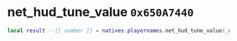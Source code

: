 # net_hud_tune_value `0x650A7440`

```lua
local result --[[ number ]] = natives.playernames.net_hud_tune_value(_unk0 --[[ number ]], _unk1 --[[ number ]])
```